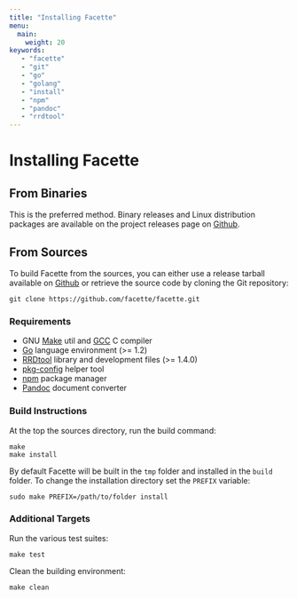 ```yaml
---
title: "Installing Facette"
menu:
  main:
    weight: 20
keywords:
   - "facette"
   - "git"
   - "go"
   - "golang"
   - "install"
   - "npm"
   - "pandoc"
   - "rrdtool"
---
```


# Installing Facette

## From Binaries

This is the preferred method. Binary releases and Linux distribution packages are available on the project releases
page on [Github][0].

## From Sources

To build Facette from the sources, you can either use a release tarball available on [Github][0] or retrieve the
source code by cloning the Git repository:

```
git clone https://github.com/facette/facette.git
```

### Requirements

 * GNU [Make](http://www.gnu.org/software/make/) util and [GCC](http://www.gnu.org/software/gcc/) C compiler
 * [Go](http://golang.org/) language environment (>= 1.2)
 * [RRDtool](http://oss.oetiker.ch/rrdtool/index.en.html) library and development files (>= 1.4.0)
 * [pkg-config](http://pkgconfig.freedesktop.org/) helper tool
 * [npm](https://www.npmjs.org/) package manager
 * [Pandoc](http://johnmacfarlane.net/pandoc/) document converter

### Build Instructions

At the top the sources directory, run the build command:

```
make
make install
```

By default Facette will be built in the `tmp` folder and installed in the `build` folder. To change the installation
directory set the `PREFIX` variable:

```
sudo make PREFIX=/path/to/folder install
```

### Additional Targets

Run the various test suites:

```
make test
```

Clean the building environment:

```
make clean
```

[0]: https://github.com/facette/facette/releases

